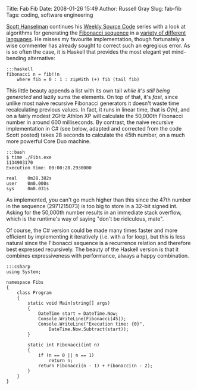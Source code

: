 Title: Fab Fib
Date: 2008-01-26 15:49
Author: Russell Gray
Slug: fab-fib
Tags: coding, software engineering

[Scott Hanselman][1] continues his [Weekly Source Code][2] series with a look
at algorithms for generating the [Fibonacci sequence][3] in a [variety of
different languages][4]. He misses my favourite implementation, though
fortunately a wise commenter has already sought to correct such an egregious
error. As is so often the case, it is Haskell that provides the most elegant
yet mind-bending alternative:

    :::haskell
    fibonacci n = fib!!n
        where fib = 0 : 1 : zipWith (+) fib (tail fib)

This little beauty appends a list with its own tail *while it's still being
generated* and lazily sums the elements. On top of that, it's *fast*, since
unlike most naive recursive Fibonacci generators it doesn't waste time
recalculating previous values. In fact, it runs in linear time, that is
*O(n)*, and on a fairly modest 2GHz Athlon XP will calculate the 50,000th
Fibonacci number in around 600 milliseconds. By contrast, the naive recursive
implementation in C# (see below, adapted and corrected from the code Scott
posted) takes 28 seconds to calculate the 45th number, on a much more powerful
Core Duo machine.

    :::bash
    $ time ./Fibs.exe
    1134903170
    Execution time: 00:00:28.2930000

    real    0m28.382s
    user    0m0.000s
    sys     0m0.031s

As implemented, you can't go much higher than this since the 47th number in
the sequence (2971215073) is too big to store in a 32-bit signed int. Asking
for the 50,000th number results in an immediate stack overflow, which is the
runtime's way of saying "don't be ridiculous, mate".

Of course, the C# version could be made many times faster and more efficient
by implementing it iteratively (i.e. with a for loop), but this is less
natural since the Fibonacci sequence is a recurrence relation and therefore
best expressed recursively. The beauty of the Haskell version is that it
combines expressiveness with performance, always a happy combination.

    :::csharp
    using System;

    namespace Fibs
    {
        class Program
        {
            static void Main(string[] args)
            {
                DateTime start = DateTime.Now;
                Console.WriteLine(Fibonacci(45));
                Console.WriteLine("Execution time: {0}",
                    DateTime.Now.Subtract(start));
            }

            static int Fibonacci(int n)
            {
                if (n == 0 || n == 1)
                    return n;
                return Fibonacci(n - 1) + Fibonacci(n - 2);
            }
        }
    }


[1]: http://www.hanselman.com/blog/
[2]: http://www.hanselman.com/blog/CategoryView.aspx?category=Source+Code
[3]: http://en.wikipedia.org/wiki/Fibonacci_number
[4]: http://www.hanselman.com/blog/TheWeeklySourceCode13FibonacciEdition.aspx
